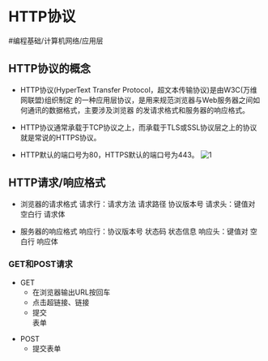 # HTTP协议
#编程基础/计算机网络/应用层
## HTTP协议的概念
* HTTP协议(HyperText Transfer Protocol，超文本传输协议)是由W3C(万维网联盟)组织制定 的一种应用层协议，是用来规范浏览器与Web服务器之间如何通讯的数据格式，主要涉及浏览器 的发请求格式和服务器的响应格式。 

* HTTP协议通常承载于TCP协议之上，而承载于TLS或SSL协议层之上的协议就是常说的HTTPS协议。 

* HTTP默认的端口号为80，HTTPS默认的端口号为443。 
 ![1](../../../assets/HTTP协议/1.png)

## HTTP请求/响应格式
* 浏览器的请求格式
请求行：请求方法 请求路径 协议版本号
请求头：键值对
空白行
请求体

* 服务器的响应格式
响应行：协议版本号 状态码 状态信息
响应头：键值对
空白行
响应体

### GET和POST请求
- GET
    - 在浏览器输出URL按回车
    - 点击<a>超链接、<link>链接
    - 提交<form method = "GET">表单
- POST
    - 提交<form method = "POST">表单